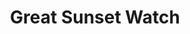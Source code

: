 ---
title: Great Sunset Watch
type: docs
prev: book/sunset/small-sunset
next: book/small-aftersupper
---